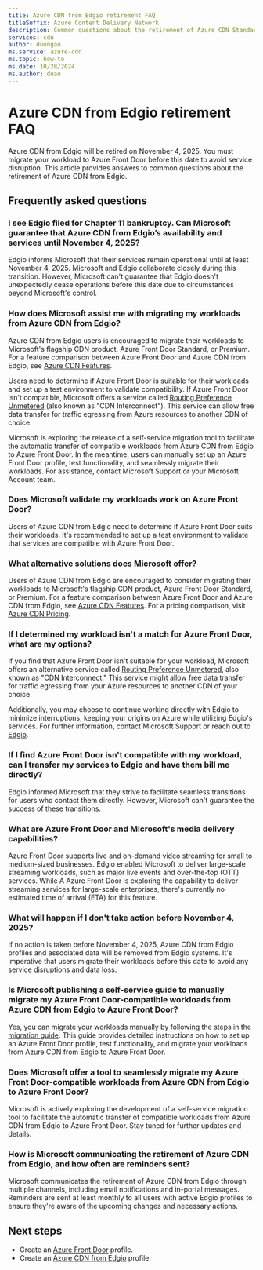```yaml
---
title: Azure CDN from Edgio retirement FAQ
titleSuffix: Azure Content Delivery Network
description: Common questions about the retirement of Azure CDN Standard from Edgio.
services: cdn
author: duongau
ms.service: azure-cdn
ms.topic: how-to
ms.date: 10/28/2024
ms.author: duau
---
```


# Azure CDN from Edgio retirement FAQ

Azure CDN from Edgio will be retired on November 4, 2025. You must migrate your workload to Azure Front Door before this date to avoid service disruption. This article provides answers to common questions about the retirement of Azure CDN from Edgio.

## Frequently asked questions

### I see Edgio filed for Chapter 11 bankruptcy. Can Microsoft guarantee that Azure CDN from Edgio’s availability and services until November 4, 2025?

Edgio informs Microsoft that their services remain operational until at least November 4, 2025. Microsoft and Edgio collaborate closely during this transition. However, Microsoft can't guarantee that Edgio doesn't unexpectedly cease operations before this date due to circumstances beyond Microsoft's control.

### How does Microsoft assist me with migrating my workloads from Azure CDN from Edgio?

Azure CDN from Edgio users is encouraged to migrate their workloads to Microsoft's flagship CDN product, Azure Front Door Standard, or Premium. For a feature comparison between Azure Front Door and Azure CDN from Edgio, see [Azure CDN Features](cdn-features.md). 

Users need to determine if Azure Front Door is suitable for their workloads and set up a test environment to validate compatibility. If Azure Front Door isn't compatible, Microsoft offers a service called [Routing Preference Unmetered](../virtual-network/ip-services/routing-preference-unmetered.md) (also known as "CDN Interconnect"). This service can allow free data transfer for traffic egressing from Azure resources to another CDN of choice.

Microsoft is exploring the release of a self-service migration tool to facilitate the automatic transfer of compatible workloads from Azure CDN from Edgio to Azure Front Door. In the meantime, users can manually set up an Azure Front Door profile, test functionality, and seamlessly migrate their workloads. For assistance, contact Microsoft Support or your Microsoft Account team.

### Does Microsoft validate my workloads work on Azure Front Door?

Users of Azure CDN from Edgio need to determine if Azure Front Door suits their workloads. It's recommended to set up a test environment to validate that services are compatible with Azure Front Door.

### What alternative solutions does Microsoft offer?

Users of Azure CDN from Edgio are encouraged to consider migrating their workloads to Microsoft's flagship CDN product, Azure Front Door Standard, or Premium. For a feature comparison between Azure Front Door and Azure CDN from Edgio, see [Azure CDN Features](cdn-features.md). For a pricing comparison, visit [Azure CDN Pricing](https://azure.microsoft.com/en-us/pricing/details/cdn/).

### If I determined my workload isn't a match for Azure Front Door, what are my options?

If you find that Azure Front Door isn't suitable for your workload, Microsoft offers an alternative service called [Routing Preference Unmetered](../virtual-network/ip-services/routing-preference-unmetered.md), also known as "CDN Interconnect." This service might allow free data transfer for traffic egressing from your Azure resources to another CDN of your choice.

Additionally, you may choose to continue working directly with Edgio to minimize interruptions, keeping your origins on Azure while utilizing Edgio's services. For further information, contact Microsoft Support or reach out to [Edgio](https://edg.io/contact-us/).

### If I find Azure Front Door isn't compatible with my workload, can I transfer my services to Edgio and have them bill me directly?

Edgio informed Microsoft that they strive to facilitate seamless transitions for users who contact them directly. However, Microsoft can't guarantee the success of these transitions.

### What are Azure Front Door and Microsoft's media delivery capabilities?

Azure Front Door supports live and on-demand video streaming for small to medium-sized businesses. Edgio enabled Microsoft to deliver large-scale streaming workloads, such as major live events and over-the-top (OTT) services. While A Azure Front Door is exploring the capability to deliver streaming services for large-scale enterprises, there's currently no estimated time of arrival (ETA) for this feature.

### What will happen if I don't take action before November 4, 2025?

If no action is taken before November 4, 2025, Azure CDN from Edgio profiles and associated data will be removed from Edgio systems. It's imperative that users migrate their workloads before this date to avoid any service disruptions and data loss.

### Is Microsoft publishing a self-service guide to manually migrate my Azure Front Door-compatible workloads from Azure CDN from Edgio to Azure Front Door?

Yes, you can migrate your workloads manually by following the steps in the [migration guide](cdn-migration-guide.md). This guide provides detailed instructions on how to set up an Azure Front Door profile, test functionality, and migrate your workloads from Azure CDN from Edgio to Azure Front Door.

### Does Microsoft offer a tool to seamlessly migrate my Azure Front Door-compatible workloads from Azure CDN from Edgio to Azure Front Door?

Microsoft is actively exploring the development of a self-service migration tool to facilitate the automatic transfer of compatible workloads from Azure CDN from Edgio to Azure Front Door. Stay tuned for further updates and details.

### How is Microsoft communicating the retirement of Azure CDN from Edgio, and how often are reminders sent?

Microsoft communicates the retirement of Azure CDN from Edgio through multiple channels, including email notifications and in-portal messages. Reminders are sent at least monthly to all users with active Edgio profiles to ensure they're aware of the upcoming changes and necessary actions.

## Next steps

- Create an [Azure Front Door](../frontdoor/create-front-door-portal.md) profile.
- Create an [Azure CDN from Edgio](cdn-create-endpoint-how-to.md) profile.
